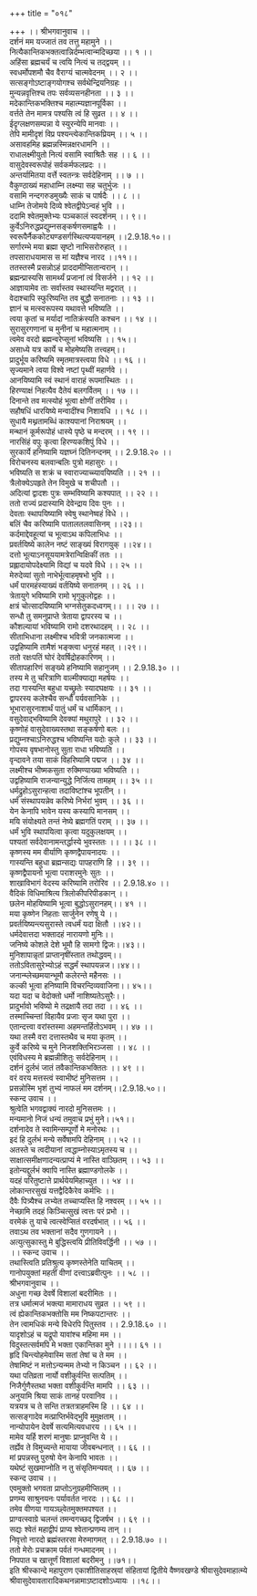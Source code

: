 +++
title = "०१८"

+++
।। श्रीभगवानुवाच ।।  
दर्शनं मम यज्जातं तव तत्तु महामुने ।।  
नित्यैकान्तिकभक्तत्वान्निर्दम्भत्वान्मदिच्छया ।। १ ।।  
अहिंसा ब्रह्मचर्यं च त्वयि नित्यं च तद्द्वयम् ।।  
स्वधर्मोपशमौ चैव वैराग्यं चात्मवेदनम् ।। २ ।।  
सत्सङ्गोऽष्टाङ्गयोगश्च सर्वथेन्द्रियनिग्रहः ।।  
मुन्यन्नवृत्तिश्च तपः सर्वव्यसनहीनता ।। ३ ।।  
मदेकान्तिकभक्तिश्च महात्म्यज्ञानपूर्विका ।।  
वर्त्तते तेन मामत्र पश्यसि त्वं हि सुव्रत ।। ४ ।।  
ईदृग्लक्षणसम्पन्ना ये स्युरन्येपि मानवाः ।।  
तेपि मामीदृशं विप्र पश्यन्त्येकान्तिकप्रियम् ।। ५ ।।  
असावहमिह ब्रह्मन्नस्मिन्नक्षरधामनि ।।  
राधालक्ष्मीयुतो नित्यं वसामि स्वाश्रितैः सह ।। ६ ।।  
वासुदेवस्वरूपोहं सर्वकर्मफलप्रदः ।।  
अन्तर्यामितया वर्त्ते स्वतन्त्रः सर्वदेहिनाम् ।। ७ ।।  
वैकुण्ठाख्यं महाधाम्नि लक्ष्म्या सह चतुर्भुजः ।।  
वसामि नन्दगरुडमुख्यैः साकं च पार्षदैः ।। ८ ।।  
धाम्नि तेजोमये दिव्ये श्वेतद्वीपेऽन्वहं भुवि ।।  
ददामि श्वेतमुक्तेभ्यः पञ्चकालं स्वदर्शनम् ।। ९।।  
कुर्वेऽनिरुद्धप्रद्युम्नसङ्कर्षणसमाह्वयैः ।।  
स्वरूपैर्नैककोट्यण्डसर्गस्थित्यप्ययानहम् ।।2.9.18.१०।।  
सर्गारम्भे मया ब्रह्मा सृष्टो नाभिसरोरुहात् ।।  
तपसाराधयामास स मां यज्ञैश्च नारद ।।११।।  
ततस्तस्मै प्रसन्नोऽहं प्राददामीप्सितान्वरान् ।।  
ब्रह्मन्प्रास्यसि सामर्थ्यं प्रजानां त्वं विसर्जने ।। १२ ।।  
आज्ञायामेव ताः सर्वास्तव स्थास्यन्ति मद्वरात् ।।  
वेदाश्चापि स्फुरिष्यन्ति तव बुद्धौ सनातनाः ।। १३ ।।  
ज्ञानं च मत्स्वरूपस्य यथावत्ते भविष्यति ।।  
त्वया कृतां च मर्यादां नातिक्रंस्यति कश्चन ।। १४ ।।  
सुरासुरगणानां च मुनीनां च महात्मनाम् ।।  
त्वमेव वरदो ब्रह्मन्वरेप्सूनां भविष्यसि ।। १५।।  
असाध्ये यत्र कार्ये च मोहमेष्यसि तत्त्वहम्।।  
प्रादुर्भूय करिष्यमि स्मृतमात्रस्त्वया विधे ।। १६ ।।  
सृज्यमाने त्वया विश्वे नष्टां पृथ्वीं महार्णवे ।।  
आनयिष्यामि स्वं स्थानं वाराहं रूपमास्थितः ।।  
हिरण्याक्षं निहत्यैव दैतेयं बलगर्वितम् ।। १७ ।।  
दिनान्ते तव मत्स्योहं भूत्वा क्षोणीं तरीमिव ।।  
सहौषधिं धारयिष्ये मन्वादींश्च निशावधि ।। १८ ।।  
सुधायै मथ्नतामब्धिं काश्यपानां निराश्रयम् ।।  
मन्थानं कूर्मरूपोहं धास्ये पृष्ठे च मन्दरम् ।। १९ ।।  
नारसिंहं वपुः कृत्वा हिरण्यकशिपुं विधे ।।  
सुरकार्ये हनिष्यामि यज्ञघ्नं दितिनन्दनम् ।। 2.9.18.२० ।।  
विरोचनस्य बलवान्बलिः पुत्रो महासुरः ।।  
भविष्यति स शक्रं च स्वाराज्याच्च्यावयिष्यति ।। २१ ।।  
त्रैलोक्येऽपहृते तेन विमुखे च शचीपतौ ।।  
अदित्यां द्वादशः पुत्रः सम्भविष्यामि कश्यपात् ।। २२ ।।  
ततो राज्यं प्रदास्यामि देवेन्द्राय दिवः पुनः ।।  
देवताः स्थापयिष्यामि स्वेषु स्थानेष्वहं विधे ।।  
बलिं चैव करिष्यामि पातालतलवासिनम् ।।२३।।  
कर्दमाद्देवहूत्यां च भूत्वाऽथ कपिलाभिधः ।।  
प्रवर्तयिष्ये कालेन नष्टं साङ्ख्यं विरागयुक् ।।२४।।  
दत्तो भूत्याऽनसूययामत्रेरान्विक्षिकीं ततः ।।  
प्रह्लादायोपदेक्ष्यामि विद्यां च यदवे विधे ।। २५ ।।  
मेरुदेव्यां सुतो नाभेर्भूत्वाहमृषभो भुवि ।।  
धर्मं पारमहंस्याख्यं वर्तयिष्ये सनातनम् ।। २६ ।।  
त्रेतायुगे भविष्यामि रामो भृगुकुलोद्वहः ।।  
क्षत्रं चोत्सादयिष्यामि भग्नसेतुकदध्वगम्।। ।। २७ ।।  
सन्धौ तु समनुप्राप्ते त्रेताया द्वापरस्य च ।।  
कौशल्यायां भविष्यामि रामो दशरथादहम् ।। २८ ।।  
सीताभिधाना लक्ष्मीश्च भवित्री जनकात्मजा ।।  
उद्वहिष्यामि तामैशं भङ्क्त्वा धनुरहं महत् ।।२९।।  
ततो रक्षःपतिं घोरं देवर्षिद्रोहकारिणम् ।।  
सीतापहारिणं सङ्ख्ये हनिष्यामि सहानुजम् ।। 2.9.18.३० ।।  
तस्य मे तु चरित्राणि वाल्मीक्याद्या महर्षयः ।।  
तदा गास्यन्ति बहुधा यच्छ्रुतेः स्यादघक्षयः ।। ३१ ।।  
द्वापरस्य कलेश्चैव सन्धौ पर्यवसानिके ।।  
भूभारासुरनाशार्थं पातुं धर्मं च धार्मिकान् ।।  
वसुदेवाद्भविष्यामि देवक्यां मथुरापुरे ।। ३२ ।।  
कृष्णोहं वासुदेवाख्यस्तथा सङ्कर्षणो बलः ।।  
प्रद्युम्नश्चाऽनिरुद्धश्च भविष्यन्ति यदोः कुले ।। ३३ ।।  
गोपस्य वृषभानोस्तु सुता राधा भविष्यति ।।  
वृन्दावने तया साकं विहरिष्यामि पद्मज ।। ३४ ।।  
लक्ष्मीश्च भीष्मकसुता रुक्मिण्याख्या भविष्यति ।।  
उद्वहिष्यामि राजन्यान्युद्धे निर्जित्य तामहम् ।। ३५ ।।  
धर्मद्रुहोऽसुरान्हत्वा तदाविष्टांश्च भूपतीन् ।।  
धर्मं संस्थापयन्नेव करिष्ये निर्भरां भुवम् ।। ३६ ।।  
येन केनापि भावेन यस्य कस्यापि मानसम् ।।  
मयि संयोक्ष्यते तन्तं नेष्ये ब्रह्मगतिं पराम् ।। ३७ ।।  
धर्मं भुवि स्थापयित्वा कृत्वा यदुकुलक्षयम् ।।  
पश्यतां सर्वदेवानामन्तर्द्धास्ये भुवस्ततः ।। ।। ३८ ।।  
कृष्णस्य मम वीर्याणि कृष्णद्वैपायनादयः ।।  
गास्यन्ति बहुधा ब्रह्मन्सद्यः पापहराणि हि ।। ३९ ।।  
कृष्णद्वैपायनो भूत्वा पराशरमुनेः सुतः ।।  
शाखाविभागं वेदस्य करिष्यामि तरोरिव ।। 2.9.18.४० ।।  
वैदिकं विधिमाश्रित्य त्रिलोकीपरिपीडकान् ।।  
छलेन मोहयिष्यामि भूत्वा बुद्धोऽसुरानहम्।। ४१ ।।  
मया कृष्णेन निहताः सार्जुनेन रणेषु ये ।।  
प्रवर्तयिष्यन्त्यसुरास्ते त्वधर्मं यदा क्षितौ ।।४२।।  
धर्मदेवात्तदा भक्तादहं नारायणो मुनिः।।  
जनिष्ये कोशले देशे भूमौ हि सामगो द्विजः।।४३।।  
मुनिशापान्नृतां प्राप्तानृषींस्तात तथोद्धवम्।।  
ततोऽवितासुरेभ्योऽहं सद्धर्मं स्थापयन्नज।।४४।।  
जनान्म्लेच्छमयान्भूमौ कलेरन्ते महैनसः ।।  
कल्की भूत्वा हनिष्यामि विचरन्दिव्यवाजिना।। ४५।।  
यदा यदा च वेदोक्तो धर्मो नाशिष्यतेऽसुरैः।।  
प्रादुर्भावो भविष्यो मे तद्रक्षायै तदा तदा ।। ४६ ।।  
तस्माच्चिन्तां विहायैव प्रजाः सृज यथा पुरा ।।  
एतान्दत्त्वा वरांस्तस्मा अहमन्तर्हितोऽभवम् ।। ४७ ।।  
यथा तस्मै वरा दत्तास्तथैव च मया कृतम् ।।  
कुर्वे करिष्ये च मुने निजशक्तिभिरञ्जसा ।। ४८ ।।  
एवंविधस्य मे ब्रह्मन्नीशितुः सर्वदेहिनाम् ।।  
दर्शनं दुर्लभं जातं तवैकान्तिकभक्तितः ।। ४९ ।।  
वरं वरय मत्तस्त्वं स्वाभीष्टं मुनिसत्तम ।।  
प्रसन्नोस्मि भृशं तुभ्यं नाफलं मम दर्शनम्।।2.9.18.५०।।  
स्कन्द उवाच ।।  
श्रुत्वेति भगवद्वाक्यं नारदो मुनिसत्तमः ।।  
मन्यमानो निजं धन्यं तमुवाच प्रभुं मुने।।५१।।  
दर्शनादेव ते स्वामिन्सम्पूर्णो मे मनोरथः ।।  
इदं हि दुर्लभं मन्ये सर्वेषामपि देहिनाम् ।। ५२ ।।  
अतस्ते च त्वदीयानां त्वद्धाम्नोस्याऽमृतस्य च ।।  
साक्षात्समीक्षणादन्यत्प्राप्यं मे नास्ति वाञ्छितम् ।। ५३ ।।  
इतोन्यद्दुर्लभं क्वापि नास्ति ब्रह्माण्डगोलके ।।  
यदहं परितुष्टात्ते प्रार्थयेयमिहाच्युत ।। ५४ ।।  
लोकान्तरसुखं यत्तद्वैदिकैरेव कर्मभिः ।।  
दैवैः पित्र्यैश्च लभ्येत तच्चाप्यस्ति हि नश्वरम् ।। ५५ ।।  
नेच्छामि तदहं किञ्चित्सुखं त्वत्तः परं प्रभो ।।  
वरमेकं तु याचे त्वत्स्वेप्सितं वरदर्षभात् ।। ५६ ।।  
तवाऽथ तव भक्तानां सदैव गुणगायने ।।  
अत्युत्सुकास्तु मे बुद्धिस्त्वयि प्रीतिविवर्द्धिनी ।। ५७ ।।  
।। स्कन्द उवाच ।।  
तथास्त्विति प्रतिश्रुत्य कृष्णस्तेनेति याचितम् ।।  
गानोपयुक्तां महतीं वीणां दत्त्वाऽब्रवीत्पुनः ।। ५८ ।।  
श्रीभगवानुवाच ।।  
अधुना गच्छ देवर्षे विशालां बदरीमितः ।।  
तत्र धर्मात्मजं भक्त्या मामाराधय सुव्रत ।। ५९ ।।  
त्वं ह्येकान्तिकभक्तोसि मम निष्कपटान्तरः ।।  
तेन त्वामधिकं मन्ये विधेरपि पितुस्तव ।। 2.9.18.६० ।।  
यादृशोऽहं च यद्रूपो यावांश्च महिमा मम ।।  
विदुस्तत्सर्वमपि मे भक्ता एकान्तिका मुने ।।।। ६१ ।।  
हृदि चिन्त्योहमेवास्मि सतां तेषां च ते मम ।।  
तेषामिष्टं न मत्तोऽन्यन्मम तेभ्यो न किञ्चन ।। ६२ ।।  
यथा पतिव्रता नार्यो वशीकुर्वन्ति सत्पतिम् ।।  
निजैर्गुणैस्तथा भक्ता वशीकुर्वन्ति मामपि ।। ६३ ।।  
अनुयामि श्रिया साकं तानहं परवानिव ।।  
यत्रयत्र च ते सन्ति तत्रतत्राहमस्मि हि ।। ६४ ।।  
सत्सङ्गादेव मत्प्राप्तिर्भवेद्भुवि मुमुक्षताम् ।।  
नान्योपायेन देवर्षे सत्यमित्यवधारय ।। ६५ ।।  
मामेव यर्हि शरणं मानुषाः प्राप्नुवन्ति ये ।।  
तर्ह्येव ते विमुच्यन्ते मायाया जीवबन्धनात् ।। ६६ ।।  
मां प्रपन्नस्तु पुरुषो येन केनापि भावतः ।।  
यथेष्टं सुखमाप्नोति न तु संसृतिमन्यवत् ।। ६७ ।।  
स्कन्द उवाच ।।  
एवमुक्तो भगवता प्राप्तोऽनुग्रहमीप्सितम् ।।  
प्रणम्य साश्रुनयनः पर्यावर्तत नारदः ।। ६८ ।।  
तमेव वीणया गायञ्छ्वेतमुक्तमपश्यत ।।  
प्राग्वत्स्वाग्रे चलन्तं तमन्वगच्छद् द्विजर्षभ ।। ६९ ।।  
सद्यः श्वेतं महाद्वीपं प्राप्य श्वेतान्प्रणम्य तान् ।।  
निवृत्तो नारदो ब्रह्मंस्तरसा मेरुमागमत् ।। 2.9.18.७० ।।  
ततो मेरोः प्रचक्राम पर्वतं गन्धमादनम् ।।  
निपपात च खात्तूर्णं विशालां बदरीमनु ।।७१।।  
इति श्रीस्कान्दे महापुराण एकाशीतिसाहस्र्यां संहितायां द्वितीये वैष्णवखण्डे श्रीवासुदेवमाहात्म्ये श्रीवासुदेवावतारादिकथनन्नामाऽष्टादशोऽध्यायः ।।१८।।